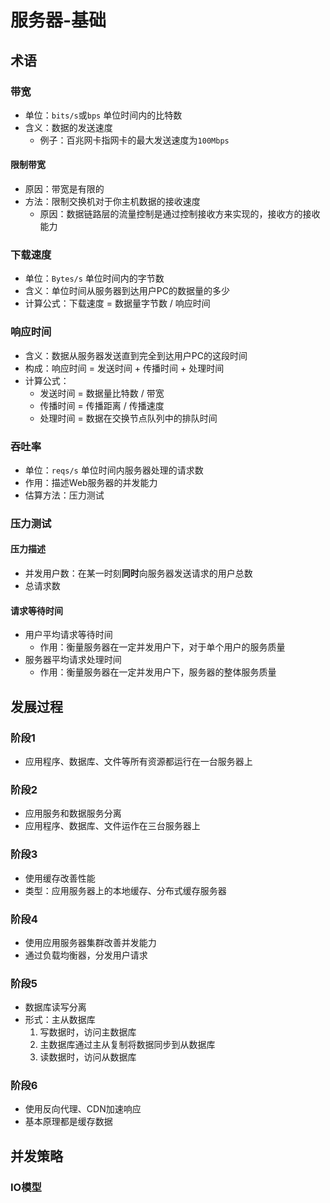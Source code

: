 

# 服务器-基础



## 术语


### 带宽
* 单位：`bits/s`或`bps` 单位时间内的比特数
* 含义：数据的发送速度
	* 例子：百兆网卡指网卡的最大发送速度为`100Mbps`

#### 限制带宽
* 原因：带宽是有限的
* 方法：限制交换机对于你主机数据的接收速度
	* 原因：数据链路层的流量控制是通过控制接收方来实现的，接收方的接收能力


### 下载速度
* 单位：`Bytes/s` 单位时间内的字节数
* 含义：单位时间从服务器到达用户PC的数据量的多少
* 计算公式：下载速度 = 数据量字节数 / 响应时间


### 响应时间
* 含义：数据从服务器发送直到完全到达用户PC的这段时间
* 构成：响应时间 = 发送时间 + 传播时间 + 处理时间
* 计算公式：
	* 发送时间 = 数据量比特数 / 带宽
	* 传播时间 = 传播距离 / 传播速度
	* 处理时间 = 数据在交换节点队列中的排队时间


### 吞吐率
* 单位：`reqs/s` 单位时间内服务器处理的请求数
* 作用：描述Web服务器的并发能力
* 估算方法：压力测试

### 压力测试

#### 压力描述
* 并发用户数：在某一时刻**同时**向服务器发送请求的用户总数
* 总请求数

#### 请求等待时间
* 用户平均请求等待时间
	* 作用：衡量服务器在一定并发用户下，对于单个用户的服务质量
* 服务器平均请求处理时间
	* 作用：衡量服务器在一定并发用户下，服务器的整体服务质量



## 发展过程

### 阶段1
* 应用程序、数据库、文件等所有资源都运行在一台服务器上

### 阶段2
* 应用服务和数据服务分离
* 应用程序、数据库、文件运作在三台服务器上

### 阶段3
* 使用缓存改善性能
* 类型：应用服务器上的本地缓存、分布式缓存服务器

### 阶段4
* 使用应用服务器集群改善并发能力
* 通过负载均衡器，分发用户请求

### 阶段5
* 数据库读写分离
* 形式：主从数据库
	1. 写数据时，访问主数据库
	1. 主数据库通过主从复制将数据同步到从数据库
	1. 读数据时，访问从数据库

### 阶段6
* 使用反向代理、CDN加速响应
* 基本原理都是缓存数据


## 并发策略

### IO模型

